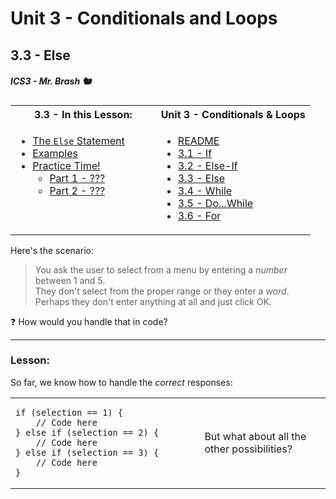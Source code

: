 # Unit 3 - Conditionals and Loops

## 3.3 - Else

##### ICS3 - Mr. Brash 🐿️

<table>
<tr>
<th>3.3 - In this Lesson:</th>
<th>Unit 3 - Conditionals & Loops</th>
</tr>
<tr>
<td td valign="top" style="height: 100px;padding-right:50px">

- [The `Else` Statement](#lesson)
- [Examples](#examples)
- [Practice Time!](#practice-time)
    - [Part 1 - ???](#part-1)
    - [Part 2 - ???](#part-2)
    
</td>
<td td valign="top" style="height: 100px;padding-right:50px">

- [README](../../README.md)
- [3.1 - If](./1%20-%20IF.md)
- [3.2 - Else-If](./2%20-%20Else-If.md)
- [3.3 - Else](./3%20-%20Else.md)
- [3.4 - While](../2%20-%20Loops/4%20-%20While.md)
- [3.5 - Do...While](../2%20-%20Loops/5%20-%20Do-While.md)
- [3.6 - For](../2%20-%20Loops/6%20-%20For.md)

</td></tr></table>

Here's the scenario: 
> You ask the user to select from a menu by entering a _number_ between 1 and 5.  
They don't select from the proper range or they enter a _word_. Perhaps they don't enter anything at all and just click OK.

❓ How would you handle that in code? 

---

### Lesson:

So far, we know how to handle the _correct_ responses:

<table>
<tr>
<td width="60%">

```JS
if (selection == 1) {
    // Code here
} else if (selection == 2) {
    // Code here
} else if (selection == 3) {
    // Code here
}
```

</td>

<td>

But what about all the other possibilities?

</td>
</tr>
</table>
